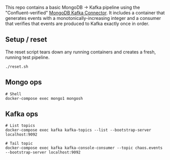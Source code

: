 This repo contains a basic MongoDB -> Kafka pipeline using the
"Confluent-verified" [MongoDB Kafka Connector][connector]. It includes a
container that generates events with a monotonically-increasing integer and a
consumer that verifies that events are produced to Kafka exactly once in order.

[connector]: https://www.mongodb.com/docs/kafka-connector/current/?_ga=2.115834949.290014579.1649258771-1223676955.1643406626&_gac=1.261361151.1647454191.CjwKCAjwlcaRBhBYEiwAK341jSzBbJEryvLIhhyu9ZmZxujVI51zQ5uWrH38fVaOYXkW2Qnhf2zOaBoC9xIQAvD_BwE

## Setup / reset

The reset script tears down any running containers and creates a fresh, running
test pipeline.

```
./reset.sh
```

## Mongo ops

```
# Shell
docker-compose exec mongo1 mongosh
```

## Kafka ops

```
# List topics
docker-compose exec kafka kafka-topics --list --bootstrap-server localhost:9092

# Tail topic
docker-compose exec kafka kafka-console-consumer --topic chaos.events --bootstrap-server localhost:9092
```
